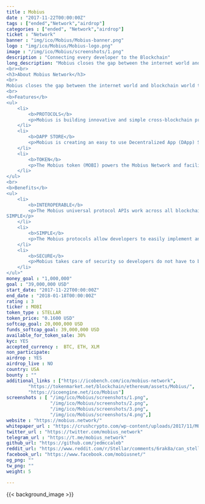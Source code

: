 ```yaml
---
title : Mobius
date : "2017-11-22T00:00:00Z"
tags : ["ended","Network","airdrop"]
categories : ["ended", "Network","airdrop"]
ticket : "Network"
banner : "img/ico/Mobius/Mobius-banner.png"
logo : "img/ico/Mobius/Mobius-logo.png"
image : "/img/ico/Mobius/screenshots/1.png"
description : "Connecting every developer to the Blockchain"
long_description: "Mobius closes the gap between the internet world and blockchain world through innovative and simple protocols that introduce new standards for cross-blockchain login, payment, governance, and oracles.
<br><br>
<h3>About Mobius Network</h3>
<br>
Mobius closes the gap between the internet world and blockchain world through innovative and simple protocols that introduce new standards for cross-blockchain login, payment, governance, and oracles.
<br>
<b>Features</b>
<ul>
	<li>
		<b>PROTOCOLS</b>
		<p>Mobius is building innovative and simple cross-blockchain protocols to connect billions of people and devices to the blockchain ecosystem.</p>
	</li>
	<li>
		<b>DAPP STORE</b>
		<p>Mobius is creating an easy to use Decentralized App (DApp) Store that will disintermediate and decentralize the $6.3 trillion 2021 App Economy.</p>
	</li>
	<li>
		<b>TOKEN</b>
		<p>The Mobius token (MOBI) powers the Mobius Network and facilitates value transfer, decentralized community governance, and vested stake based reputation systems and oracles.</p>
	</li>
</ul>
<br>
<b>Benefits</b>
<ul>
	<li>
		<b>INTEROPERABLE</b>
		<p>The Mobius universal protocol APIs work across all blockchains and connect the internet world to the blockchain ecosystem so developers only have to learn and support one standard.
SIMPLE</p>
	</li>
	<li>
		<b>SIMPLE</b>
		<p>The Mobius protocols allow developers to easily implement and support advanced decentralized blockchain features such as token payments, login, governance, and oracles.</p>
	</li>
	<li>
		<b>SECURE</b>
		<p>Mobius takes care of security so developers do not have to by requiring SSL and encryption throughout the Network and using cold storage with multi-signature wallets.</p>
	</li>
</ul>"
money_goal : "1,000,000"
goal : "39,000,000 USD"
start_date: "2017-11-22T00:00:00Z"
end_date : "2018-01-18T00:00:00Z"
rating : 3
ticker : MOBI
token_type : STELLAR
token_price: "0.1600 USD"
softcap_goal: 20,000,000 USD
funds_softcap_goal: 39,000,000 USD
available_for_token_sale: 30%
kyc: YES
accepted_currency :  BTC, ETH, XLM
non_participate: 
airdrop : YES
airdrop_live : NO
country: USA
bounty : ""
additional_links : ["https://icobench.com/ico/mobius-network",
        "https://tokenmarket.net/blockchain/ethereum/assets/Mobius/",
        "https://icoengine.net/ico/Mobius"]
screenshots : [ "/img/ico/Mobius/screenshots/1.png",
                "/img/ico/Mobius/screenshots/2.png",
                "/img/ico/Mobius/screenshots/3.png",
                "/img/ico/Mobius/screenshots/4.png",]
website : "https://mobius.network/"
whitepaper_url : "https://crushcrypto.com/wp-content/uploads/2017/11/MOBI-Whitepaper.pdf"
twitter_url : "https://twitter.com/mobius_network"
telegram_url : "https://t.me/mobius_network"
github_url: "https://github.com/jedmccaleb"
reddit_url: "https://www.reddit.com/r/Stellar/comments/6rak8a/can_stellar_compete_with_etherum_for_ico/"
facebook_url: "https://www.facebook.com/mobiusnet/"
og_png: ""
tw_png: ""
weight: 5

---
```



{{< background_image >}}
